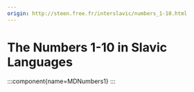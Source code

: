 ```yaml
---
origin: http://steen.free.fr/interslavic/numbers_1-10.html
---
```


# The Numbers 1-10 in Slavic Languages

:::component{name=MDNumbers1}
:::
